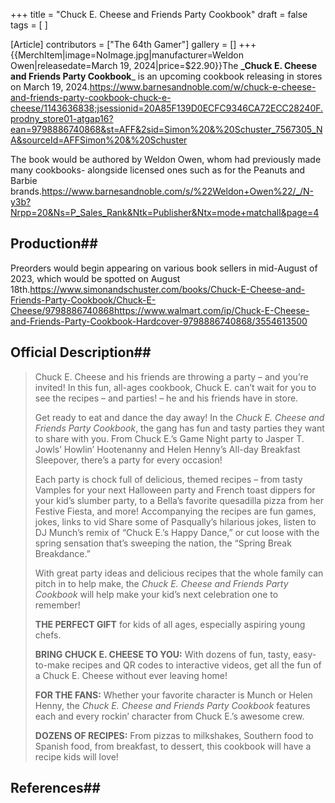 +++
title = "Chuck E. Cheese and Friends Party Cookbook"
draft = false
tags = [ ]

[Article]
contributors = ["The 64th Gamer"]
gallery = []
+++
{{MerchItem|image=NoImage.jpg|manufacturer=Weldon Owen|releasedate=March 19, 2024|price=$22.90}}The **_Chuck E. Cheese and Friends Party Cookbook**_ is an upcoming cookbook releasing in stores on March 19, 2024.<ref name=':0'>https://www.barnesandnoble.com/w/chuck-e-cheese-and-friends-party-cookbook-chuck-e-cheese/1143636838;jsessionid=20A85F139D0ECFC9346CA72ECC28240F.prodny_store01-atgap16?ean=9798886740868&st=AFF&2sid=Simon%20&%20Schuster_7567305_NA&sourceId=AFFSimon%20&%20Schuster</ref>

The book would be authored by Weldon Owen, whom had previously made many cookbooks- alongside licensed ones such as for the Peanuts and Barbie brands.<ref>https://www.barnesandnoble.com/s/%22Weldon+Owen%22/_/N-y3b?Nrpp=20&Ns=P_Sales_Rank&Ntk=Publisher&Ntx=mode+matchall&page=4</ref>

## Production## 
Preorders would begin appearing on various book sellers in mid-August of 2023, which would be spotted on August 18th.<ref>https://www.simonandschuster.com/books/Chuck-E-Cheese-and-Friends-Party-Cookbook/Chuck-E-Cheese/9798886740868</ref><ref name=':0' /><ref>https://www.walmart.com/ip/Chuck-E-Cheese-and-Friends-Party-Cookbook-Hardcover-9798886740868/3554613500</ref>
## Official Description## 
<blockquote>Chuck E. Cheese and his friends are throwing a party – and you’re invited! In this fun, all-ages cookbook, Chuck E. can’t wait for you to see the recipes – and parties! – he and his friends have in store.

Get ready to eat and dance the day away! In the _Chuck E. Cheese and Friends Party Cookbook_, the gang has fun and tasty parties they want to share with you. From Chuck E.’s Game Night party to Jasper T. Jowls’ Howlin’ Hootenanny and Helen Henny’s All-day Breakfast Sleepover, there’s a party for every occasion!

Each party is chock full of delicious, themed recipes – from tasty Vamples for your next Halloween party and French toast dippers for your kid’s slumber party, to a Bella’s favorite quesadilla pizza from her Festive Fiesta, and more! Accompanying the recipes are fun games, jokes, links to vid Share some of Pasqually’s hilarious jokes, listen to DJ Munch’s remix of “Chuck E.’s Happy Dance,” or cut loose with the spring sensation that’s sweeping the nation, the “Spring Break Breakdance.”

With great party ideas and delicious recipes that the whole family can pitch in to help make, the _Chuck E. Cheese and Friends Party Cookbook_ will help make your kid’s next celebration one to remember!

**THE PERFECT GIFT** for kids of all ages, especially aspiring young chefs.

**BRING CHUCK E. CHEESE TO YOU:** With dozens of fun, tasty, easy-to-make recipes and QR codes to interactive videos, get all the fun of a Chuck E. Cheese without ever leaving home!

**FOR THE FANS:** Whether your favorite character is Munch or Helen Henny, the _Chuck E. Cheese and Friends Party Cookbook_ features each and every rockin’ character from Chuck E.’s awesome crew.

**DOZENS OF RECIPES:** From pizzas to milkshakes, Southern food to Spanish food, from breakfast, to dessert, this cookbook will have a recipe kids will love!<ref name=':0' /></blockquote>

## References## 
<references />